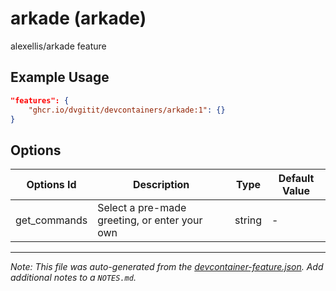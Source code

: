
# arkade (arkade)

alexellis/arkade feature

## Example Usage

```json
"features": {
    "ghcr.io/dvgitit/devcontainers/arkade:1": {}
}
```

## Options

| Options Id | Description | Type | Default Value |
|-----|-----|-----|-----|
| get_commands | Select a pre-made greeting, or enter your own | string | - |



---

_Note: This file was auto-generated from the [devcontainer-feature.json](https://github.com/dvgitit/devcontainers/blob/main/src/arkade/devcontainer-feature.json).  Add additional notes to a `NOTES.md`._
